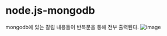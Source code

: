 ﻿# node.js-mongodb
 
 mongodb에 있는 칼럼 내용들이 반복문을 통해 전부 출력된다.
![image](https://user-images.githubusercontent.com/97415238/174959503-7e104724-4220-43d6-bcb8-f85889e52e83.png)
